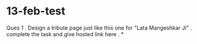 # 13-feb-test
Ques 1 .
    Design a tribute page just like this one for "Lata Mangeshkar Ji" . complete the task and give hosted link here . *
